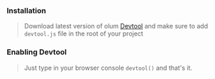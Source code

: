### Installation
> Download latest version of olum [Devtool](https://raw.githubusercontent.com/olumjs/olum-devtool/master/devtool.js) and make sure to add `devtool.js` file in the root of your project

### Enabling Devtool
> Just type in your browser console `devtool()` and that's it.
